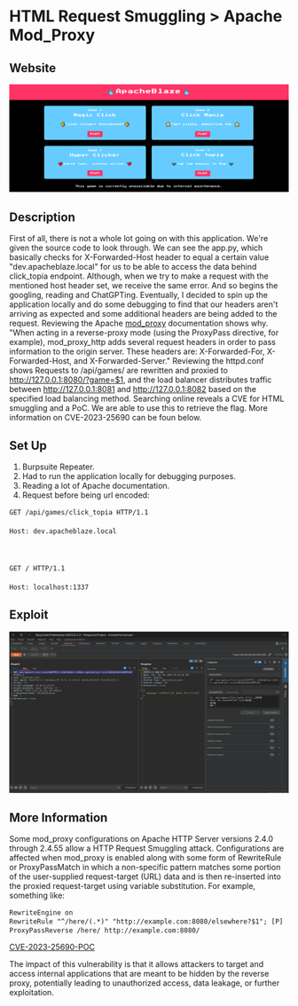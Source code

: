 # HTML Request Smuggling > Apache Mod_Proxy 

## Website 

<img src= "apacheblaze_website.PNG">

## Description

First of all, there is not a whole lot going on with this application. We're given the source code to look through. We can see the app.py, which basically checks for X-Forwarded-Host header to equal a certain value "dev.apacheblaze.local" for us to be able to access the data behind click_topia endpoint. Although, when we try to make a request with the mentioned host header set, we receive the same error. And so begins the googling, reading and ChatGPTing. Eventually, I decided to spin up the application locally and do some debugging to find that our headers aren't arriving as expected and some additional headers are being added to the request. Reviewing the Apache [mod_proxy](https://httpd.apache.org/docs/2.4/mod/mod_proxy.html) documentation shows why. "When acting in a reverse-proxy mode (using the ProxyPass directive, for example), mod_proxy_http adds several request headers in order to pass information to the origin server. These headers are: X-Forwarded-For, X-Forwarded-Host, and X-Forwarded-Server." Reviewing the httpd.conf shows Requests to /api/games/ are rewritten and proxied to http://127.0.0.1:8080/?game=$1, and the load balancer distributes traffic between http://127.0.0.1:8081 and http://127.0.0.1:8082 based on the specified load balancing method. Searching online reveals a CVE for HTML smuggling and a PoC. We are able to use this to retrieve the flag. More information on CVE-2023-25690 can be foun below.

## Set Up

1. Burpsuite Repeater.
2. Had to run the application locally for debugging purposes.
3. Reading a lot of Apache documentation. 
4. Request before being url encoded:
  ```html
GET /api/games/click_topia HTTP/1.1

Host: dev.apacheblaze.local



GET / HTTP/1.1

Host: localhost:1337
```
## Exploit
<img src= "exploited_html_)smuggling.PNG">

## More Information
Some mod_proxy configurations on Apache HTTP Server versions 2.4.0 through 2.4.55 allow a HTTP Request Smuggling attack. Configurations are affected when mod_proxy is enabled along with some form of RewriteRule or ProxyPassMatch in which a non-specific pattern matches some portion of the user-supplied request-target (URL) data and is then re-inserted into the proxied request-target using variable substitution. For example, something like:
```
RewriteEngine on 
RewriteRule "^/here/(.*)" "http://example.com:8080/elsewhere?$1"; [P] 
ProxyPassReverse /here/ http://example.com:8080/
```
[CVE-2023-25690-POC](https://github.com/dhmosfunk/CVE-2023-25690-POC/tree/main#internal-http-request-smuggling-via-header-injection)
<summary> The impact of this vulnerability is that it allows attackers to target and access internal applications that are meant to be hidden by the reverse proxy, potentially leading to unauthorized access, data leakage, or further exploitation.</summary>

